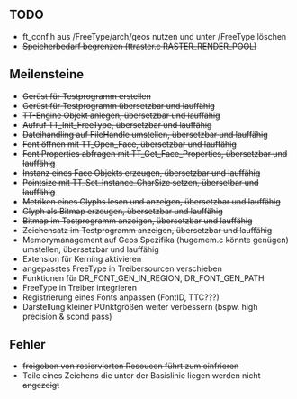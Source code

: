 ## TODO
- ft_conf.h aus /FreeType/arch/geos nutzen und unter /FreeType löschen
- ~~Speicherbedarf begrenzen (ttraster.c RASTER_RENDER_POOL)~~

## Meilensteine
- ~~Gerüst für Testprogramm erstellen~~
- ~~Gerüst für Testprogramm übersetzbar und lauffähig~~
- ~~TT-Engine Objekt anlegen, übersetzbar und lauffähig~~
- ~~Aufruf TT_Init_FreeType, übersetzbar und lauffähig~~
- ~~Dateihandling auf FileHandle umstellen, übersetzbar und lauffähig~~
- ~~Font öffnen mit TT_Open_Face, übersetzbar und lauffähig~~
- ~~Font Properties abfragen mit TT_Get_Face_Properties, übersetzbar und lauffähig~~
- ~~Instanz eines Face Objekts erzeugen, übersetzbar und lauffähig~~
- ~~Pointsize mit TT_Set_Instance_CharSize setzen, übersetbar und lauffähig~~
- ~~Metriken eines Glyphs lesen und anzeigen, übersetzbar und lauffähig~~
- ~~Glyph als Bitmap erzeugen, übersetzbar und lauffähig~~
- ~~Bitmap im Testprogramm anzeigen, übersetzbar und lauffähig~~
- ~~Zeichensatz im Testprogramm anzeigen, übersetzbar und lauffähig~~
- Memorymanagement auf Geos Spezifika (hugemem.c könnte genügen) umstellen, übersetzbar und lauffähig
- Extension für Kerning aktivieren
- angepasstes FreeType in Treibersourcen verschieben
- Funktionen für DR_FONT_GEN_IN_REGION, DR_FONT_GEN_PATH
- FreeType in Treiber integrieren
- Registrierung eines Fonts anpassen (FontID, TTC???) 
- Darstellung kleiner PUnktgrößen weiter verbessern (bspw. high precision & scond pass)

## Fehler
- ~~freigeben von resiervierten Resoucen führt zum einfrieren~~
- ~~Teile eines Zeichens die unter der Basislinie liegen werden nicht angezeigt~~